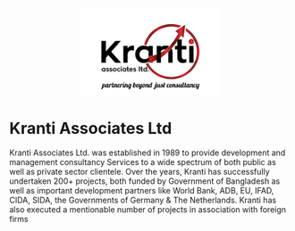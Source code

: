 <center>
    <img src='./dist/images/logo.png' width='250px'>
</center>

# Kranti Associates Ltd

Kranti Associates Ltd. was established in 1989 to provide development and management consultancy Services to a wide spectrum of both public as well as private sector clientele. Over the years, Kranti has successfully undertaken 200+ projects, both funded by Government of Bangladesh as well as important development partners like World Bank, ADB, EU, IFAD, CIDA, SIDA, the Governments of Germany & The Netherlands. Kranti has also executed a mentionable number of projects in association with foreign firms
